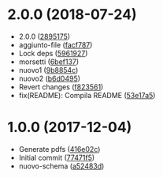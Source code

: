 <a name="2.0.0"></a>
# 2.0.0 (2018-07-24)

* 2.0.0 ([2895175](https://github.com/eca-automs/MC-OL12A31E20/commit/2895175))
* aggiunto-file ([facf787](https://github.com/eca-automs/MC-OL12A31E20/commit/facf787))
* Lock deps ([5961927](https://github.com/eca-automs/MC-OL12A31E20/commit/5961927))
* morsetti ([6bef137](https://github.com/eca-automs/MC-OL12A31E20/commit/6bef137))
* nuovo1 ([9b8854c](https://github.com/eca-automs/MC-OL12A31E20/commit/9b8854c))
* nuovo2 ([b6d0495](https://github.com/eca-automs/MC-OL12A31E20/commit/b6d0495))
* Revert changes ([f823561](https://github.com/eca-automs/MC-OL12A31E20/commit/f823561))
* fix(README): Compila README ([53e17a5](https://github.com/eca-automs/MC-OL12A31E20/commit/53e17a5))




<a name="1.0.0"></a>
# 1.0.0 (2017-12-04)

* Generate pdfs ([416e02c](https://github.com/eca-automs/MC-OL12A31E20/commit/416e02c))
* Initial commit ([77471f5](https://github.com/eca-automs/MC-OL12A31E20/commit/77471f5))
* nuovo-schema ([a52483d](https://github.com/eca-automs/MC-OL12A31E20/commit/a52483d))
